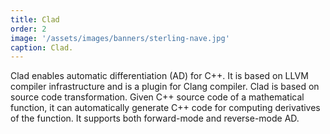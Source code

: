 ```yaml
---
title: Clad
order: 2
image: '/assets/images/banners/sterling-nave.jpg'
caption: Clad.
---
```


Clad enables automatic differentiation (AD) for C++. It is based on LLVM compiler infrastructure and is a plugin for Clang compiler. Clad is based on source code transformation. Given C++ source code of a mathematical function, it can automatically generate C++ code for computing derivatives of the function. It supports both forward-mode and reverse-mode AD.
